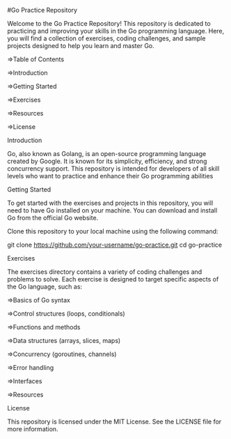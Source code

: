 #Go Practice Repository

Welcome to the Go Practice Repository! This repository is dedicated to practicing and improving your skills in the Go programming language. Here, you will find a collection of exercises, coding challenges, and sample projects designed to help you learn and master Go.

=>Table of Contents

=>Introduction

=>Getting Started

=>Exercises

=>Resources

=>License

Introduction


Go, also known as Golang, is an open-source programming language created by Google. It is known for its simplicity, efficiency, and strong concurrency support. This repository is intended for developers of all skill levels who want to practice and enhance their Go programming abilities

Getting Started


To get started with the exercises and projects in this repository, you will need to have Go installed on your machine. You can download and install Go from the official Go website.

Clone this repository to your local machine using the following command:

git clone https://github.com/your-username/go-practice.git
cd go-practice

Exercises

The exercises directory contains a variety of coding challenges and problems to solve. Each exercise is designed to target specific aspects of the Go language, such as:

=>Basics of Go syntax

=>Control structures (loops, conditionals)

=>Functions and methods

=>Data structures (arrays, slices, maps)

=>Concurrency (goroutines, channels)

=>Error handling

=>Interfaces

=>Resources

License

This repository is licensed under the MIT License. See the LICENSE file for more information.
